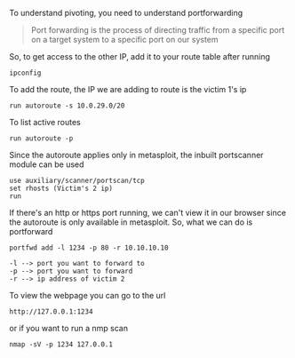 
To understand pivoting, you need to understand portforwarding

>Port forwarding is the process of directing traffic from a specific port on a target system to a specific port on our system

So, to get access to the other  IP, add it to your route table after running 
```
ipconfig
```
To add the route, the IP we are adding to route is the victim 1's ip
```
run autoroute -s 10.0.29.0/20
```
To list active routes
```
run autoroute -p
```
Since the autoroute applies only in metasploit, the inbuilt portscanner module can be used
```
use auxiliary/scanner/portscan/tcp
set rhosts (Victim's 2 ip)
run
```
If there's an http or https port running, we can't view  it in our browser since the autoroute is only available in metasploit. So, what we can do is portforward 
```
portfwd add -l 1234 -p 80 -r 10.10.10.10

-l --> port you want to forward to
-p --> port you want to forward
-r --> ip address of victim 2
```
To view the webpage you can go to the  url
```
http://127.0.0.1:1234
```
or if you want to run a nmp scan
```
nmap -sV -p 1234 127.0.0.1
```
